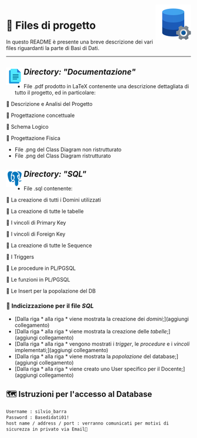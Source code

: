 <img src="icons8-configurazione-dati-96.png" align="right"/>  

# 📂 Files di progetto
In questo README è presente una breve descrizione dei vari files riguardanti la parte di Basi di Dati.

---


## *Directory: "Documentazione"*  <img src="icons8-documenti-48.png" align="left"/>    
- File .pdf prodotto in LaTeX contenente una descrizione dettagliata di tutto il progetto, ed in particolare:

📄 Descrizione e Analisi del Progetto

📄 Progettazione concettuale

📄 Schema Logico

📄 Progettazione Fisica

- File .png del Class Diagram non ristrutturato
- File .png del Class Diagram ristrutturato




## *Directory: "SQL"* <img src="icons8-postgreesql-48.png" align="left"/>  
- File .sql contenente:

📝 La creazione di tutti i Domini utilizzati

📝 La creazione di tutte le tabelle

📝 I vincoli di Primary Key

📝 I vincoli di Foreign Key

📝 La creazione di tutte le Sequence

📝 I Triggers

📝 Le procedure in PL/PGSQL

📝 Le funzioni in PL/PGSQL

📝 Le Insert per la popolazione del DB

### 🧩 Indicizzazione per il file *SQL*
- [Dalla riga * alla riga * viene mostrata la creazione dei *domini*;](aggiungi collegamento)
- [Dalla riga * alla riga * viene mostrata la creazione delle *tabelle*;](aggiungi collegamento)
- [Dalla riga * alla riga * vengono mostrati i *trigger*, le *procedure* e  i *vincoli* implementati;](aggiungi collegamento)
- [Dalla riga * alla riga * viene mostrata la *popolazione* del database;](aggiungi collegamento)
- [Dalla riga * alla riga * viene creato uno User specifico per il Docente;](aggiungi collegamento)

## 🗺 Istruzioni per l'accesso al Database 
```
Username : silvio_barra
Password : Basedidati01!
host name / address / port : verranno comunicati per motivi di sicurezza in privato via Email📩

```
